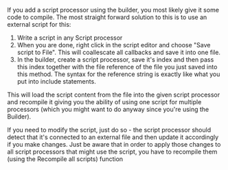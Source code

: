 If you add a script processor using the builder, you most likely give it some code to compile. The most straight forward solution to this is to use an external script for this:

1. Write a script in any Script processor
2. When you are done, right click in the script editor and choose "Save script to File". This will coallescate all callbacks and save it into one file.
3. In the builder, create a script processor, save it's index and then pass this index together with the file reference of the file you just saved into this method. The syntax for the reference string is exactly like what you put into include statements.

This will load the script content from the file into the given script processor and recompile it giving you the ability of using one script for multiple processors (which you might want to do anyway since you're using the Builder).

If you need to modify the script, just do so - the script processor should detect that it's connected to an external file and then update it accordingly if you make changes. Just be aware that in order to apply those changes to all script processors that might use the script, you have to recompile them (using the Recompile all scripts) function